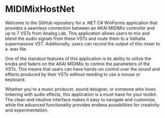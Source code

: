 # MIDIMixHostNet
Welcome to the GitHub repository for a .NET C# WinForms application that provides a seamless connection between an AKAI MIDIMix controller and up to 7 VSTs from Analog Lab. This application allows users to mix and blend the audio signals from these VSTs and route them to a Valhalla supermassive VST. Additionally, users can record the output of this mixer to a .wav file.

One of the standout features of this application is its ability to utilize the knobs and faders on the AKAI MIDIMix to control the parameters of the VSTs. This means that users can have hands-on control over the sound and effects produced by their VSTs without needing to use a mouse or keyboard.

Whether you're a music producer, sound designer, or someone who loves tinkering with audio effects, this application is a must-have for your toolkit. The clean and intuitive interface makes it easy to navigate and customize, while the advanced functionality provides endless possibilities for creativity and experimentation.
